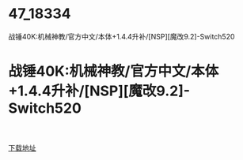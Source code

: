 # 47_18334
战锤40K:机械神教/官方中文/本体+1.4.4升补/[NSP][魔改9.2]-Switch520
# 战锤40K:机械神教/官方中文/本体+1.4.4升补/[NSP][魔改9.2]-Switch520
 <br/></br>
[下载地址](https://www.switch520.cc/article/18334 "下载地址")
<br/></br>

